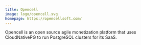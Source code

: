 ```yaml
---
title: Opencell
image: logo/opencell.svg
homepage: https://opencellsoft.com/
---
```


Opencell is an open source agile monetization platform that uses CloudNativePG to run PostgreSQL clusters for its SaaS.